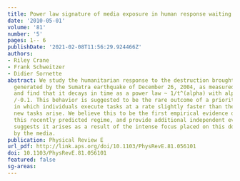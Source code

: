 ```yaml
---
title: Power law signature of media exposure in human response waiting time distributions
date: '2010-05-01'
volume: '81'
number: '5'
pages: 1-- 6
publishDate: '2021-02-08T11:56:29.924466Z'
authors:
- Riley Crane
- Frank Schweitzer
- Didier Sornette
abstract: We study the humanitarian response to the destruction brought by the tsunami
  generated by the Sumatra earthquake of December 26, 2004, as measured by donations,
  and find that it decays in time as a power law ~ 1/t^(alpha) with alpha = 2.5 +
  /-0.1. This behavior is suggested to be the rare outcome of a priority queuing process
  in which individuals execute tasks at a rate slightly faster than the rate at which
  new tasks arise. We believe this to be the first empirical evidence documenting
  this recently predicted regime, and provide additional independent evidence that
  suggests it arises as a result of the intense focus placed on this donation \"task\"
  by the media.
publication: Physical Review E
url_pdf: http://link.aps.org/doi/10.1103/PhysRevE.81.056101
doi: 10.1103/PhysRevE.81.056101
featured: false
sg-areas:
---
```

